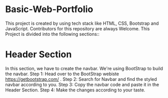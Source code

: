 # Basic-Web-Portfolio
This project is created by using tech stack like HTML, CSS, Bootstrap and JavaScript.
Contributors for this repository are always Welcome.
This Project is divided into the following sections::
# Header Section
In this section, we have to create the navbar. We're using BootStrap to build the navbar.
Step 1: Head over to the BootStrap webiste https://getbootstrap.com/ .
Step 2: Search for Navbar and find the styled navbar according to you.
Step 3: Copy the navbar code and paste it in the Header Section.
Step 4: Make the changes according to your taste.

